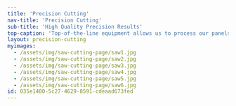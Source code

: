 ```yaml
---
title: 'Precision Cutting'
nav-title: 'Precision Cutting'
sub-title: 'High Quality Precision Results'
top-caption: 'Top-of-the-line equipment allows us to process our panels faster, more economically, and with greater flexibility. Superior performance coupled with high-end technology ensures all board is precision-cut to the exact size required.'
layout: precision-cutting
myimages:
  - /assets/img/saw-cutting-page/saw1.jpg
  - /assets/img/saw-cutting-page/saw2.jpg
  - /assets/img/saw-cutting-page/saw3.jpg
  - /assets/img/saw-cutting-page/saw4.jpg
  - /assets/img/saw-cutting-page/saw5.jpg
  - /assets/img/saw-cutting-page/saw6.jpg
id: 035e1400-5c27-4629-8591-cdeaad673fed
---
```

